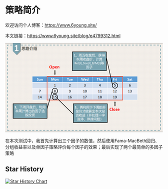 # 策略简介
欢迎访问个人博客：https://www.6young.site/

本文链接：https://www.6young.site/blog/e4799312.html

![clsl](readme/clsl.png)

在本次测试中，我首先计算出三个因子的数值，然后使用Fama-MacBeth回归、分组收益率以及单因子策略评价每个因子的效果；最后实现了两个最简单的多因子策略

## Star History

[![Star History Chart](https://api.star-history.com/svg?repos=6YoungHome/Trifactor-model&type=Date)](https://star-history.com/#6YoungHome/Trifactor-model&Date)
